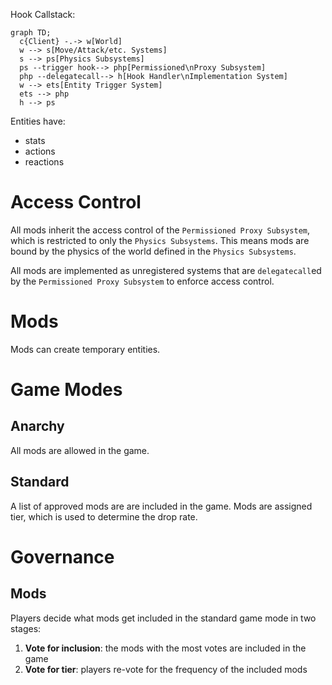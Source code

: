 Hook Callstack:

```mermaid
graph TD;
  c{Client} -.-> w[World]
  w --> s[Move/Attack/etc. Systems]
  s --> ps[Physics Subsystems]
  ps --trigger hook--> php[Permissioned\nProxy Subsystem]
  php --delegatecall--> h[Hook Handler\nImplementation System]
  w --> ets[Entity Trigger System]
  ets --> php
  h --> ps
```

Entities have:

- stats
- actions
- reactions

# Access Control

All mods inherit the access control of the `Permissioned Proxy Subsystem`, which is restricted to only the `Physics Subsystems`. This means mods are bound by the physics of the world defined in the `Physics Subsystems`.

All mods are implemented as unregistered systems that are `delegatecall`ed by the `Permissioned Proxy Subsystem` to enforce access control.

# Mods

Mods can create temporary entities.

# Game Modes

## Anarchy

All mods are allowed in the game.

## Standard

A list of approved mods are are included in the game. Mods are assigned tier, which is used to determine the drop rate.

# Governance

## Mods

Players decide what mods get included in the standard game mode in two stages:

1. **Vote for inclusion**: the mods with the most votes are included in the game
2. **Vote for tier**: players re-vote for the frequency of the included mods
